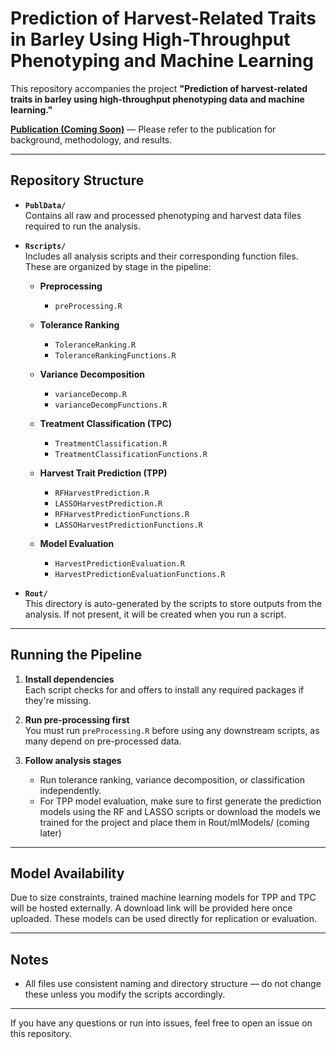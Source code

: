 
# Prediction of Harvest-Related Traits in Barley Using High-Throughput Phenotyping and Machine Learning

This repository accompanies the project **"Prediction of harvest-related traits in barley using high-throughput phenotyping data and machine learning."**

**[Publication (Coming Soon)](TODO)** — Please refer to the publication for background, methodology, and results.

---

## Repository Structure

- **`PublData/`**  
  Contains all raw and processed phenotyping and harvest data files required to run the analysis.

- **`Rscripts/`**  
  Includes all analysis scripts and their corresponding function files. These are organized by stage in the pipeline:

  - **Preprocessing**  
    - `preProcessing.R`

  - **Tolerance Ranking**  
    - `ToleranceRanking.R`  
    - `ToleranceRankingFunctions.R`

  - **Variance Decomposition**  
    - `varianceDecomp.R`  
    - `varianceDecompFunctions.R`

  - **Treatment Classification (TPC)**  
    - `TreatmentClassification.R`  
    - `TreatmentClassificationFunctions.R`

  - **Harvest Trait Prediction (TPP)**  
    - `RFHarvestPrediction.R`  
    - `LASSOHarvestPrediction.R`  
    - `RFHarvestPredictionFunctions.R`  
    - `LASSOHarvestPredictionFunctions.R`

  - **Model Evaluation**  
    - `HarvestPredictionEvaluation.R`  
    - `HarvestPredictionEvaluationFunctions.R`

- **`Rout/`**  
  This directory is auto-generated by the scripts to store outputs from the analysis. If not present, it will be created when you run a script.

---

## Running the Pipeline

1. **Install dependencies**  
   Each script checks for and offers to install any required packages if they're missing.

2. **Run pre-processing first**  
   You must run `preProcessing.R` before using any downstream scripts, as many depend on pre-processed data.

3. **Follow analysis stages**  
   - Run tolerance ranking, variance decomposition, or classification independently.
   - For TPP model evaluation, make sure to first generate the prediction models using the RF and LASSO scripts or download the models we trained for the project and place them in Rout/mlModels/ (coming later)

---

## Model Availability

Due to size constraints, trained machine learning models for TPP and TPC will be hosted externally. A download link will be provided here once uploaded. These models can be used directly for replication or evaluation.

---

## Notes

- All files use consistent naming and directory structure — do not change these unless you modify the scripts accordingly.

---

If you have any questions or run into issues, feel free to open an issue on this repository.
